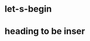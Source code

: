 # let-s-begin 
<!DOCTYPE html>
<html>
<head>
<title>Name to be inserted</title>
</head>
<body>
<h1>heading to be inser</h1>


</body>
</html>

